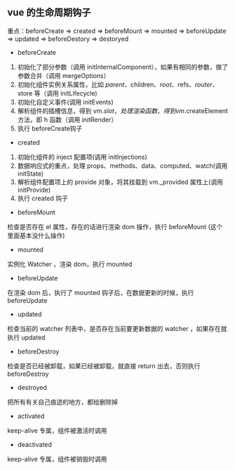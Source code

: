 ## vue 的生命周期钩子

重点：beforeCreate => created => beforeMount => mounted => beforeUpdate => updated => beforeDestory => destoryed

- beforeCreate

1. 初始化了部分参数（调用 initInternalComponent），如果有相同的参数，做了参数合并（调用 mergeOptions）
2. 初始化组件实例关系属性，比如 $parent、$children、$root、$refs、$router、$store 等（调用 initLifecycle)
3. 初始化自定义事件(调用 initEvents)
4. 解析组件的插槽信息，得到 vm.$slot，处理渲染函数，得到 vm.$createElement 方法，即 h 函数（调用 initRender）
5. 执行 beforeCreate钩子

- created

1. 初始化组件的 inject 配置项(调用 initInjections)
2. 数据响应式的重点，处理 props、methods、data、computed、watch(调用 initState)
3. 解析组件配置项上的 provide 对象，将其挂载到 vm._provided 属性上(调用 initProvide)
4. 执行 created 钩子

- beforeMount

检查是否存在 el 属性，存在的话进行渲染 dom 操作，执行 beforeMount (这个里面基本没什么操作)

- mounted

实例化 Watcher ，渲染 dom，执行 mounted

- beforeUpdate

在渲染 dom 后，执行了 mounted 钩子后，在数据更新的时候，执行 beforeUpdate

- updated

检查当前的 watcher 列表中，是否存在当前要更新数据的 watcher ，如果存在就执行 updated

- beforeDestroy

检查是否已经被卸载，如果已经被卸载，就直接 return 出去，否则执行 beforeDestroy

- destroyed

把所有有关自己痕迹的地方，都给删除掉

- activated 

keep-alive 专属，组件被激活时调用

- deactivated 

keep-alive 专属，组件被销毁时调用